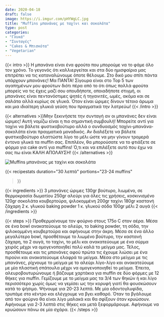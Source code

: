 ```yaml
---
date: 2020-04-18
draft: false
image: https://i.imgur.com/pHYWgLC.jpg
title: "Muffins μπανάνας με ταχίνι και σοκολάτα"
type: post
categories:
- "Γλυκά"
- "Συνταγές"
- "Cakes & Μπισκότα"
- "Vegetarian"
---
```


{{< intro >}}
Η μπανάνα είναι ένα φρούτο που μπορούμε να το φάμε όλο τον χρόνο. Το γεγονός ότι καλλιεργείται και στα δύο ημισφαίρια μας επιτρέπει να τις καταναλώνουμε όποτε θέλουμε. Στο δικό μου σπίτι πάντα υπάρχουν μπανάνες! Μα ΠΑΝΤΑ! Σίγουρα είναι στο Top 5 των αγαπημένων μου φρούτων διότι πέρα από το ότι όπως πολλά φρούτα μπορείς να τις έχεις μαζί σου οπουδήποτε, οποιαδήποτε στιγμή, οι μπανάνες είναι πεντανόστιμες  ψητές ή τηγανιτές, ωμές, ακόμα και σε σαλάτα αλλά κυρίως σε γλυκά. Όταν είναι ώριμες δίνουν τέτοιο άρωμα και μια ιδιαίτερη γλυκιά γεύση που πραγματικά την λατρεύω!
{{< /intro >}}

{{< alternatives >}}Μην ξεκινήσετε την συνταγή αν οι μπανάνες δεν είναι ώριμες! Αυτή νομίζω είναι η πιο σημαντική συμβουλή! Μπορείτε αντί για ταχίνι να βάλετε φυστικοβούτυρο αλλά ο συνδυασμός ταχίνι-μπανάνα-σοκολάτα είναι πραγματικά μοναδικός. Αν διαλέξετε να βάλετε φυστικοβούτυρο ελαττώστε λίγο το μέλι ώστε να μην γίνουν τρομερά έντονα γλυκά τα muffin σας.  Επιπλέον, θα μπορούσατε να το φτιάξετε σε φόρμα για cake αντί για muffins! Ό,τι και να επιλέξετε αυτό που έχω να σας πω είναι ΚΑΛΗ ΑΠΟΛΑΥΣΗ!
{{< /alternatives >}}

![Muffins μπανάνας με ταχίνι και σοκολάτα](https://i.imgur.com/DWqQNbL.jpg "Muffins μπανάνας με ταχίνι και σοκολάτα")


{{< recipestats 
    duration="30 λεπτά"
    portions="23-24 muffins"
>}}

{{< ingredients >}} 
3 μπανάνες ώριμες
130gr βούτυρο, λιωμένο, σε θερμοκρασία δωματίου
250gr αλεύρι για όλες τις χρήσεις, κοσκινισμένο
120gr σοκολάτα κουβερτούρα, ψιλοκομμένη
200gr ταχίνι
180gr καστανή ζάχαρη
2 κ. γλυκού baking powder
1 κ. γλυκού σόδα
100gr μέλι
2 αυγά
{{< /ingredients >}}

{{< steps >}}
Προθερμαίνουμε τον φούρνο στους 175ο C στον αέρα.
Μέσα σε ένα bowl ανακατεύουμε το αλεύρι, το baking powder, τη σόδα, την ψιλοκομμένη κουβερτούρα και αφήνουμε στην άκρη.
Μέσα σε ένα άλλο μεγαλύτερο bowl, προσθέτουμε το λιωμένο βούτυρο, την καστανή ζάχαρη, τα 2 αυγά, το ταχίνι, το μέλι και ανακατεύουμε με ένα σύρμα χειρός μέχρι να ομογενοποιηθεί πολύ καλά το μείγμα μας.
Τέλος, προσθέτουμε και τις μπανάνες αφού πρώτα τις έχουμε λιώσει με ένα πιρούνι και ανακατεύουμε ελαφρά το μείγμα.
Μέσα στο μείγμα με τις μπανάνες, ρίχνουμε το μείγμα με το αλεύρι λίγο-λίγο και ανακατεύουμε με μία πλαστική σπάτουλα μέχρι να ομογενοποιηθεί το μείγμα.
Έπειτα, αλευροβουτυρώνουμε ή βάζουμε χαρτάκια για muffin σε δύο φόρμες με  12 θήκες για muffin. Γεμίζουμε με το μείγμα μας τα 3/4 των θηκών ή και λίγο περισσότερο χωρίς όμως να γεμίσει ως την κορυφή γιατί θα φουσκώσουν κατά το ψήσιμο. Ψήνουμε για 20-23 λεπτά.
Με μία οδοντογλυφίδα, τρυπάμε στο κέντρο και ελέγχουμε να βγει καθαρό. Όταν τα βγάλουμε από τον φούρνο θα είναι λίγο μαλακά και θα σφίξουν όταν κρυώσουν.
Αφήνουμε για 2-3 λεπτά στις θήκες και μετά ξεφορμάρουμε. Αφήνουμε να κρυώσουν πάνω σε μία σχάρα.
{{< /steps >}}